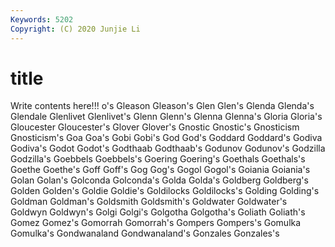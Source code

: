 ```yaml
---
Keywords: 5202
Copyright: (C) 2020 Junjie Li
---
```


# title

Write contents here!!!
o's 
Gleason 
Gleason's 
Glen
Glen's 
Glenda 
Glenda's 
Glendale 
Glenlivet 
Glenlivet's 
Glenn 
Glenn's 
Glenna 
Glenna's
Gloria 
Gloria's 
Gloucester 
Gloucester's 
Glover 
Glover's 
Gnostic 
Gnostic's 
Gnosticism 
Gnosticism's
Goa 
Goa's 
Gobi 
Gobi's 
God 
God's 
Goddard 
Goddard's 
Godiva 
Godiva's
Godot 
Godot's 
Godthaab 
Godthaab's 
Godunov 
Godunov's 
Godzilla 
Godzilla's 
Goebbels 
Goebbels's
Goering 
Goering's 
Goethals 
Goethals's 
Goethe 
Goethe's 
Goff 
Goff's 
Gog 
Gog's
Gogol 
Gogol's 
Goiania 
Goiania's 
Golan 
Golan's 
Golconda 
Golconda's 
Golda 
Golda's
Goldberg 
Goldberg's 
Golden 
Golden's 
Goldie 
Goldie's 
Goldilocks 
Goldilocks's 
Golding 
Golding's
Goldman 
Goldman's 
Goldsmith 
Goldsmith's 
Goldwater 
Goldwater's 
Goldwyn 
Goldwyn's 
Golgi 
Golgi's
Golgotha 
Golgotha's 
Goliath 
Goliath's 
Gomez 
Gomez's 
Gomorrah 
Gomorrah's 
Gompers 
Gompers's
Gomulka 
Gomulka's 
Gondwanaland 
Gondwanaland's 
Gonzales 
Gonzales's 

